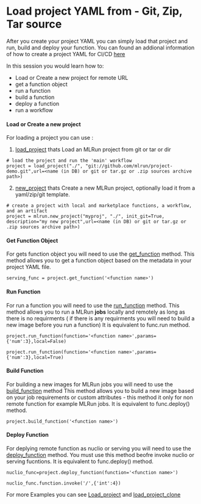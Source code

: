 # Load project YAML from - Git, Zip, Tar source

After you create your project YAML you can simply load that project and run, build and deploy your function.
You can found an addional information of how to create a project YAML for CI/CD [here](https://github.com/GiladShapira94/load-project-example/blob/master/CI-CD%20automation%20creation.md)

In this session you would learn how to:
* Load or Create a new project for remote URL
* get a function object 
* run a function
* build a function
* deploy a function
* run a workflow

#### Load or Create a new project
For loading a project you can use :
1. [load_project](https://docs.mlrun.org/en/latest/api/mlrun.projects.html?highlight=load_project#mlrun.projects.load_project) thats Load an MLRun project from git or tar or dir 
````
# load the project and run the 'main' workflow
project = load_project("./", "git://github.com/mlrun/project-demo.git",url=<name (in DB) or git or tar.gz or .zip sources archive path>)
````
2. [new_project](https://docs.mlrun.org/en/latest/api/mlrun.projects.html?highlight=new_project#mlrun.projects.new_project) thats Create a new MLRun project, optionally load it from a yaml/zip/git template.
````
# create a project with local and marketplace functions, a workflow, and an artifact
project = mlrun.new_project("myproj", "./", init_git=True, description="my new project",url=<name (in DB) or git or tar.gz or .zip sources archive path>)
````

#### Get Function Object 
For gets function object you will need to use the [get_function](https://docs.mlrun.org/en/latest/api/mlrun.projects.html?highlight=get_function#mlrun.projects.MlrunProject.get_function) method.
This method allows you to get a function object based on the metadata in your project YAML file.
````
serving_func = project.get_function('<function name>')
````
#### Run Function 
For run a function you will need to use the [run_function](https://docs.mlrun.org/en/latest/api/mlrun.projects.html?highlight=run_function#mlrun.projects.MlrunProject.run_function) method.
This method allows you to run a MLRun **jobs** locally and remotely as long as there is no requirments ( if there is any requirments you will need to build a new image before you run a function)
It is equivalent to func.run method.
````
project.run_function(function='<function name>',params={'num':3},local=False)
````
````
project.run_function(function='<function name>',params={'num':3},local=True)
````
#### Build Function
For building a new images for MLRun jobs you will need to use the [build_function](https://docs.mlrun.org/en/latest/api/mlrun.projects.html?highlight=build_function#mlrun.projects.MlrunProject.build_function) method
This method allows you to build a new image based on your job requirements or custom attributes - this method it only for non remote function for example MLRun jobs.
It is equivalent to func.deploy() method.
````
project.build_function('<function name>')
````

#### Deploy Function
For deplying remote function as nuclio or serving you will need to use the [deploy_function](https://docs.mlrun.org/en/latest/api/mlrun.projects.html?highlight=deploy_function#mlrun.projects.MlrunProject.deploy_function) method.
You must use this method beofre invoke nuclio or serving fucntions.
It is equivalent to func.deploy() method.
````
nuclio_func=project.deploy_function(function='<function name>')

nuclio_func.function.invoke('/',{'int':4})
````

For more Examples you can see [Load_project](https://github.com/GiladShapira94/load-project-example/blob/master/load_project.ipynb) and [load_project_clone](https://github.com/GiladShapira94/load-project-example/blob/master/load_project_clone.ipynb)
